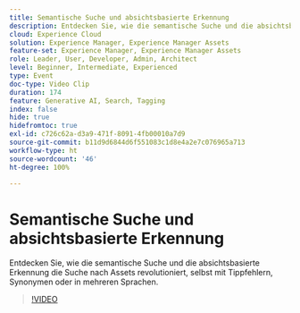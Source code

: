 ```yaml
---
title: Semantische Suche und absichtsbasierte Erkennung
description: Entdecken Sie, wie die semantische Suche und die absichtsbasierte Erkennung die Suche nach Assets revolutioniert, selbst mit Tippfehlern, Synonymen oder in mehreren Sprachen.
cloud: Experience Cloud
solution: Experience Manager, Experience Manager Assets
feature-set: Experience Manager, Experience Manager Assets
role: Leader, User, Developer, Admin, Architect
level: Beginner, Intermediate, Experienced
type: Event
doc-type: Video Clip
duration: 174
feature: Generative AI, Search, Tagging
index: false
hide: true
hidefromtoc: true
exl-id: c726c62a-d3a9-471f-8091-4fb00010a7d9
source-git-commit: b11d9d6844d6f551083c1d8e4a2e7c076965a713
workflow-type: ht
source-wordcount: '46'
ht-degree: 100%

---
```


# Semantische Suche und absichtsbasierte Erkennung

Entdecken Sie, wie die semantische Suche und die absichtsbasierte Erkennung die Suche nach Assets revolutioniert, selbst mit Tippfehlern, Synonymen oder in mehreren Sprachen.

>[!VIDEO](https://video.tv.adobe.com/v/3459220/?learn=on&enablevpops)
